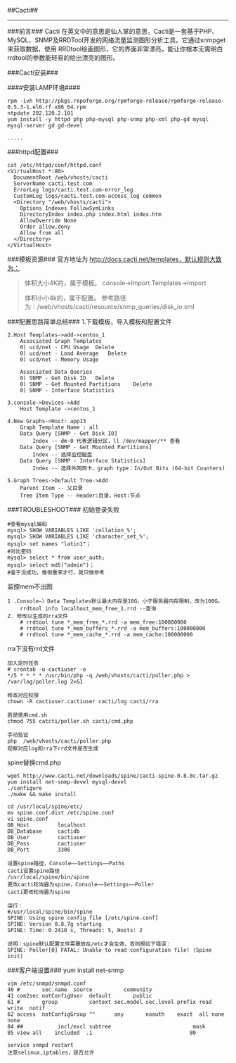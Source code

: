 ##Cacti##

***
###前言###
Cacti 在英文中的意思是仙人掌的意思，Cacti是一套基于PHP、MySQL、SNMP及RRDTool开发的网络流量监测图形分析工具。它通过snmpget来获取数据，使用 RRDtool绘画图形，它的界面非常漂亮，能让你根本无需明白rrdtool的参数能轻易的绘出漂亮的图形。


###Cacti安装###

####安装LAMP环境####

	rpm -ivh http://pkgs.repoforge.org/rpmforge-release/rpmforge-release-0.5.3-1.el6.rf.x86_64.rpm
	ntpdate 202.120.2.101
	yum install -y httpd php php-mysql php-snmp php-xml php-gd mysql mysql-server gd gd-devel

	.....

###httpd配置###

	cat /etc/httpd/conf/httpd.conf
	<VirtualHost *:80>
	  DocumentRoot /web/vhosts/cacti
	  ServerName cacti.test.com
	  ErrorLog logs/cacti.test.com-error_log
	  CustomLog logs/cacti.test.com-access_log common
	  <Directory "/web/vhosts/cacti">
	    Options Indexes FollowSymLinks
	    DirectoryIndex index.php index.html index.htm
	    AllowOverride None
	    Order allow,deny
	    Allow from all
	  </Directory>
	</VirtualHost>




###模板资源###
官方地址为 http://docs.cacti.net/templates，默认规则大致为：
>体积大小4K的，属于模板。 console->Import Templates->import
>
>体积小小4k的，属于配置。 参考路径为：/web/vhosts/cacti/resource/snmp_queries/disk_io.xml


###配置思路简单总结###
	1.下载模板，导入模板和配置文件

	2.Host Templates->add->centos_1
		Associated Graph Templates
		0) ucd/net - CPU Usage	Delete
		0) ucd/net - Load Average	Delete
		0) ucd/net - Memory Usage

		Associated Data Queries
		0) SNMP - Get Disk IO	Delete
		0) SNMP - Get Mounted Partitions	Delete
		0) SNMP - Interface Statistics

	3.console->Devices->Add  
		Host Template ->centos_1

	4.New Graphs->Host: app13	
		Graph Template Name : all 
		Data Query [SNMP - Get Disk IO]
			Index -- dm-0 代表逻辑分区，ll /dev/mapper/** 查看
		Data Query [SNMP - Get Mounted Partitions]
			Index -- 选择监控磁盘
		Data Query [SNMP - Interface Statistics]
			Index -- 选择外网网卡，graph type：In/Out Bits (64-bit Counters)

	5.Graph Trees->Default Tree->Add
		Parent Item -- 父目录
		Tree Item Type -- Header:目录，Host:节点

	
###TROUBLESHOOT###
初始登录失败

	#查看mysql编码
	mysql> SHOW VARIABLES LIKE 'collation_%';
	mysql> SHOW VARIABLES LIKE 'character_set_%';
	mysql> set names "latin1"；
	#对比密码
	mysql> select * from user_auth;
	mysql> select md5("admin")；
	#鉴于没成功，推倒重来才行，就只做参考


监控mem不出图

	1 .Console—〉Data Templates默认最大内存是10G，小于服务器内存限制，改为100G。
		rrdtool info localhost_mem_free_1.rrd --查询
	2. 修改以生成的rra文件
		# rrdtool tune *_mem_free_*.rrd -a mem_free:100000000
		# rrdtool tune *_mem_buffers_*.rrd -a mem_buffers:100000000
		# rrdtool tune *_mem_cache_*.rrd -a mem_cache:100000000

rra下没有rrd文件
	
	加入定时任务
	# crontab -u cactiuser -e  
	*/5 * * * * /usr/bin/php -q /web/vhosts/cacti/poller.php > /var/log/poller.log 2>&1
	
	修改对应权限
	chown -R cactiuser.cactiuser cacti/log cacti/rra

	若是使用cmd.sh
	chmod 755 catcti/poller.sh cacti/cmd.php

	手动验证
	php  /web/vhosts/cacti/poller.php
	观察对应log和rra下rrd文件是否生成

spine替换cmd.php

	wget http://www.cacti.net/downloads/spine/cacti-spine-0.8.8c.tar.gz
	yum install net-snmp-devel mysql-devel
	./configure
	./make && make install

	cd /usr/local/spine/etc/
	mv spine.conf.dist /etc/spine.conf
	vi spine.conf
	DB_Host         localhost
	DB_Database     cactidb
	DB_User         cactiuser
	DB_Pass         cactiuser
	DB_Port         3306

	设置spine路径，Console——Settings——Paths
	cacti设置spine路径
	/usr/local/spine/bin/spine
	更改cacti轮询器为spine，Console——Settings——Poller
	cacti更改轮询器为spine

	运行：
	#/usr/local/spine/bin/spine
	SPINE: Using spine config file [/etc/spine.conf]
	SPINE: Version 0.8.7g starting
	SPINE: Time: 0.2410 s, Threads: 5, Hosts: 2
	
	说明：spine默认配置文件需要放在/etc才会生效，否则报如下错误：
	SPINE: Poller[0] FATAL: Unable to read configuration file! (Spine init)
		
###客户端设置###
	yum install net-snmp

	vim /etc/snmpd/snmpd.conf
	40 #       sec.name  source          community
 	41 com2sec notConfigUser  default       public
	61 #       group          context sec.model sec.level prefix read   write  notif
 	62 access  notConfigGroup ""      any       noauth    exact  all none none
	84 ##           incl/excl subtree                          mask
	85 view all    included  .1                               80
	
	service snmpd restart
	注意selinux,iptables，是否允许
